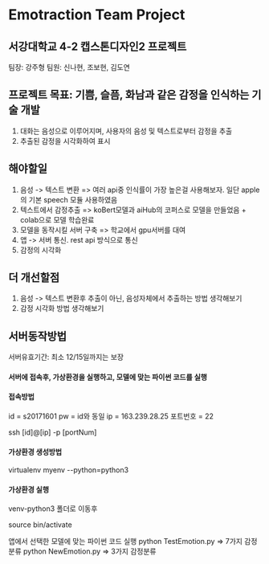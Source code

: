 # Emotraction Team Project

## 서강대학교 4-2 캡스톤디자인2 프로젝트

팀장: 강주형
팀원: 신나현, 조보현, 김도연

## 프로젝트 목표: 기쁨, 슬픔, 화남과 같은 감정을 인식하는 기술 개발

1. 대화는 음성으로 이루어지며, 사용자의 음성 및 텍스트로부터 감정을 추출
2. 추출된 감정을 시각화하여 표시

## 해야할일
1. 음성 -> 텍스트 변환 => 여러 api중 인식률이 가장 높은걸 사용해보자. 일단 apple의 기본 speech 모듈 사용하였음
2. 텍스트에서 감정추출 => koBert모델과 aiHub의 코퍼스로 모델을 만들었음 + colab으로 모델 학습완료
3. 모델을 동작시킬 서버 구축 => 학교에서 gpu서버를 대여
4. 앱 -> 서버 통신. rest api 방식으로 통신
5. 감정의 시각화

## 더 개선할점
1. 음성 -> 텍스트 변환후 추출이 아닌, 음성자체에서 추출하는 방법 생각해보기
2. 감정 시각화 방법 생각해보기


## 서버동작방법

서버유효기간:  최소 12/15일까지는 보장

#### 서버에 접속후, 가상환경을 실행하고, 모델에 맞는 파이썬 코드를 실행

#### 접속방법

id = s20171601
pw = id와 동일
ip = 163.239.28.25
포트번호 = 22

ssh [id]@[ip] -p [portNum]

#### 가상환경 생성방법

virtualenv myenv --python=python3

#### 가상환경 실행

venv-python3 폴더로 이동후

source bin/activate

앱에서 선택한 모델에 맞는 파이썬 코드 실행
python TestEmotion.py => 7가지 감정분류
python NewEmotion.py => 3가지 감정분류


